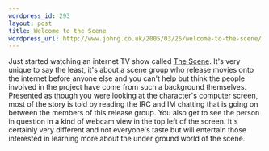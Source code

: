 ```yaml
--- 
wordpress_id: 293
layout: post
title: Welcome to the Scene
wordpress_url: http://www.johng.co.uk/2005/03/25/welcome-to-the-scene/
---
```

Just started watching an internet TV show called <a href="http://www.welcometothescene.com/">The Scene</a>. It's very unique to say the least, it's about a scene group who release movies onto the internet before anyone else and you can't help but think the people involved in the project have come from such a background themselves. Presented as though you were looking at the character's computer screen, most of the story is told by reading the IRC and IM chatting that is going on between the members of this release group. You also get to see the person in question in a kind of webcam view in the top left of the screen. It's certainly very different and not everyone's taste but will entertain those interested in learning more about the under ground world of the scene.
